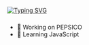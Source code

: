 <a href="https://git.io/typing-svg"><img src="https://readme-typing-svg.demolab.com?font=Space+Grotesk&weight=100&size=30&duration=3000&pause=1000&color=F733C2&center=true&multiline=true&random=false&width=435&height=400&lines=Software+Engineer+Student" alt="Typing SVG" /></a>
###
- 🔭 Working on PEPSICO
- 🌱 Learning JavaScript
<!--
**TiagoGrebogi/TiagoGrebogi** is a ✨ _special_ ✨ repository because its `README.md` (this file) appears on your GitHub profile.

Here are some ideas to get you started:

-  ...
-  ...
- 👯 I’m looking to collaborate on ...
- 🤔 I’m looking for help with ...
- 💬 Ask me about ...
- 📫 How to reach me: ...
- 😄 Pronouns: ...
- ⚡ Fun fact: ...
-->
